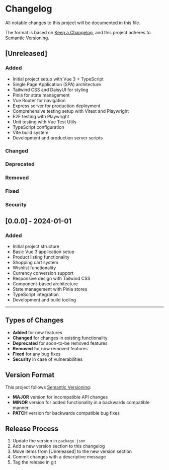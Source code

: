 # Changelog

All notable changes to this project will be documented in this file.

The format is based on [Keep a Changelog](https://keepachangelog.com/en/1.0.0/),
and this project adheres to [Semantic Versioning](https://semver.org/spec/v2.0.0.html).

## [Unreleased]

### Added

- Initial project setup with Vue 3 + TypeScript
- Single Page Application (SPA) architecture
- Tailwind CSS and DaisyUI for styling
- Pinia for state management
- Vue Router for navigation
- Express server for production deployment
- Comprehensive testing setup with Vitest and Playwright
- E2E testing with Playwright
- Unit testing with Vue Test Utils
- TypeScript configuration
- Vite build system
- Development and production server scripts

### Changed

### Deprecated

### Removed

### Fixed

### Security

## [0.0.0] - 2024-01-01

### Added

- Initial project structure
- Basic Vue 3 application setup
- Product listing functionality
- Shopping cart system
- Wishlist functionality
- Currency conversion support
- Responsive design with Tailwind CSS
- Component-based architecture
- State management with Pinia stores
- TypeScript integration
- Development and build tooling

---

## Types of Changes

- **Added** for new features
- **Changed** for changes in existing functionality
- **Deprecated** for soon-to-be removed features
- **Removed** for now removed features
- **Fixed** for any bug fixes
- **Security** in case of vulnerabilities

## Version Format

This project follows [Semantic Versioning](https://semver.org/):

- **MAJOR** version for incompatible API changes
- **MINOR** version for added functionality in a backwards compatible manner
- **PATCH** version for backwards compatible bug fixes

## Release Process

1. Update the version in `package.json`
2. Add a new version section to this changelog
3. Move items from [Unreleased] to the new version section
4. Commit changes with a descriptive message
5. Tag the release in git
